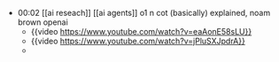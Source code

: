 - 00:02 [[ai reseach]] [[ai agents]] o1 n cot (basically) explained, noam brown openai
	- {{video https://www.youtube.com/watch?v=eaAonE58sLU}}
	- {{video https://www.youtube.com/watch?v=jPluSXJpdrA}}
	-